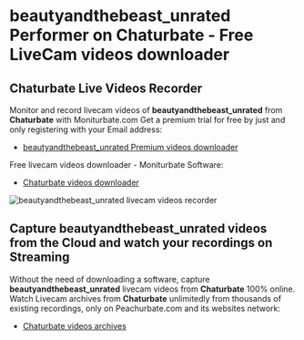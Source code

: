 # beautyandthebeast_unrated Performer on Chaturbate - Free LiveCam videos downloader

## Chaturbate Live Videos Recorder

Monitor and record livecam videos of **beautyandthebeast_unrated** from **Chaturbate** with Moniturbate.com
Get a premium trial for free by just and only registering with your Email address:
* [beautyandthebeast_unrated Premium videos downloader](https://moniturbate.com/request-demo-licence-key.html)

Free livecam videos downloader - Moniturbate Software:
* [Chaturbate videos downloader](https://moniturbate.com/moniturbate-download-software.html)

![beautyandthebeast_unrated livecam videos recorder](https://peachurnet.com/templates/moniturbate-software.png)


## Capture beautyandthebeast_unrated videos from the Cloud and watch your recordings on Streaming

Without the need of downloading a software, capture **beautyandthebeast_unrated** livecam videos from **Chaturbate** 100% online.
Watch Livecam archives from **Chaturbate** unlimitedly from thousands of existing recordings, only on Peachurbate.com and its websites network:
* [Chaturbate videos archives](https://peachurnet.com/)
